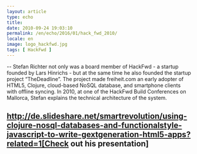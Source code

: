 ```yaml
---
layout: article
type: echo
title:
date: 2010-09-24 19:03:10
permalink: /en/echo/2016/01/hack_fwd_2010/
locale: en
image: logo_hackfwd.jpg
tags: [ HackFwd ]
---
```



--
Stefan Richter not only was a board member of HackFwd - a startup founded by Lars Hinrichs - but at the same time he also founded the startup project “TheDeadline”. The project made freiheit.com an early adopter of HTML5, Clojure, cloud-based NoSQL database, and smartphone clients with offline syncing. In 2010, at one of the HackFwd Build Conferences on Mallorca, Stefan explains the technical architecture of the system.


http://de.slideshare.net/smartrevolution/using-clojure-nosql-databases-and-functionalstyle-javascript-to-write-gextgeneration-html5-apps?related=1[Check out his presentation]
--


